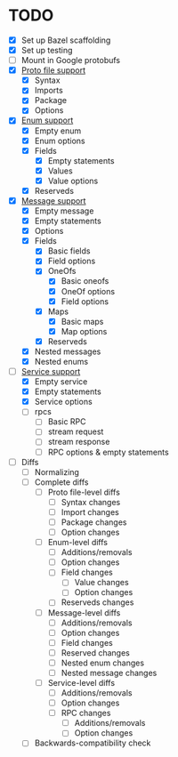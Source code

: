 # TODO

- [x] Set up Bazel scaffolding
- [x] Set up testing
- [ ] Mount in Google protobufs
- [x] [Proto file support](https://developers.google.com/protocol-buffers/docs/reference/proto3-spec#proto_file)
  - [x] Syntax
  - [x] Imports
  - [x] Package
  - [x] Options
- [x] [Enum support](https://developers.google.com/protocol-buffers/docs/reference/proto3-spec#enum_definition)
  - [x] Empty enum
  - [x] Enum options
  - [x] Fields
    - [x] Empty statements
    - [x] Values
    - [x] Value options
  - [x] Reserveds
- [x] [Message support](https://developers.google.com/protocol-buffers/docs/reference/proto3-spec#message_definition)
  - [x] Empty message
  - [x] Empty statements
  - [x] Options
  - [x] Fields
    - [x] Basic fields
    - [x] Field options
    - [x] OneOfs
      - [x] Basic oneofs
      - [x] OneOf options
      - [x] Field options
    - [x] Maps
      - [x] Basic maps
      - [x] Map options
    - [x] Reserveds
  - [x] Nested messages
  - [x] Nested enums
- [ ] [Service support](https://developers.google.com/protocol-buffers/docs/reference/proto3-spec#service_definition)
  - [x] Empty service
  - [x] Empty statements
  - [x] Service options
  - [ ] rpcs
    - [ ] Basic RPC
    - [ ] stream request
    - [ ] stream response
    - [ ] RPC options & empty statements
- [ ] Diffs
  - [ ] Normalizing
  - [ ] Complete diffs
    - [ ] Proto file-level diffs
      - [ ] Syntax changes
      - [ ] Import changes
      - [ ] Package changes
      - [ ] Option changes
    - [ ] Enum-level diffs
      - [ ] Additions/removals
      - [ ] Option changes
      - [ ] Field changes
        - [ ] Value changes
        - [ ] Option changes
      - [ ] Reserveds changes
    - [ ] Message-level diffs
      - [ ] Additions/removals
      - [ ] Option changes
      - [ ] Field changes
      - [ ] Reserved changes
      - [ ] Nested enum changes
      - [ ] Nested message changes
    - [ ] Service-level diffs
      - [ ] Additions/removals
      - [ ] Option changes
      - [ ] RPC changes
        - [ ] Additions/removals
        - [ ] Option changes
  - [ ] Backwards-compatibility check
